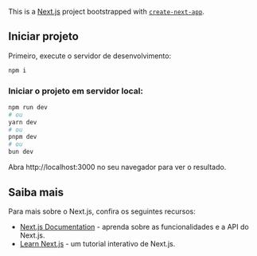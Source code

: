 This is a [Next.js](https://nextjs.org/) project bootstrapped with [`create-next-app`](https://github.com/vercel/next.js/tree/canary/packages/create-next-app).

## Iniciar projeto

Primeiro, execute o servidor de desenvolvimento:


```bash
npm i
```
### Iniciar o projeto em servidor local:

```bash
npm run dev
# ou
yarn dev
# ou
pnpm dev
# ou
bun dev
```

Abra http://localhost:3000 no seu navegador para ver o resultado.

## Saiba mais

Para mais sobre o Next.js, confira os seguintes recursos:

- [Next.js Documentation](https://nextjs.org/docs) - aprenda sobre as funcionalidades e a API do Next.js.
- [Learn Next.js](https://nextjs.org/learn) - um tutorial interativo de Next.js.



